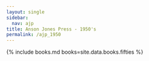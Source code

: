 ```yaml
---
layout: single
sidebar:
  nav: ajp
title: Anson Jones Press - 1950's
permalink: /ajp_1950
---
```

{% include books.md books=site.data.books.fifties %}

